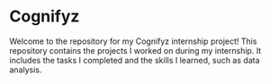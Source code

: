 # Cognifyz
Welcome to the repository for my Cognifyz internship project! This repository contains the projects I worked on during my internship. It includes the tasks I completed and the skills I learned, such as data analysis.
